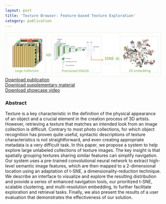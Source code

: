 ```yaml
---
layout: post
title: 'Texture Browser: Feature-based Texture Exploration'
category: publication
---
```


<img src='/assets/publications/LSE21/LSE21.png' width='1100px'/>
<br>
<a href="/assets/publications/LSE21/LSE21.pdf" download>Download publication</a>
<br>
<a href="/assets/publications/LSE21/LSE21-sup.pdf" download>Download supplementary material</a>
<br>
<a href="http://graphics.tudelft.nl/Publications-new/2021/LSE21/TextureBrowser.avi" download>Download showcase video</a>

### Abstract

Texture is a key characteristic in the definition of the physical appearance of an object and a crucial element in the creation process of 3D artists. However, retrieving a texture that matches an intended look from an image collection is difficult. Contrary to most photo collections, for which object recognition has proven quite useful, syntactic descriptions of texture characteristics is not straightforward, and even creating appropriate metadata is a very difficult task. In this paper, we propose a system to help explore large unlabeled collections of texture images. The key insight is that spatially grouping textures sharing similar features can simplify navigation. Our system uses a pre-trained convolutional neural network to extract high-level semantic image features, which are then mapped to a 2-dimensional location using an adaptation of t-SNE, a dimensionality-reduction technique. We describe an interface to visualize and explore the resulting distribution and provide a series of enhanced navigation tools, our prioritized t-SNE, scalable clustering, and multi-resolution embedding, to further facilitate exploration and retrieval tasks. Finally, we also present the results of a user evaluation that demonstrates the effectiveness of our solution.



